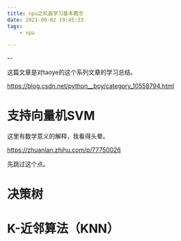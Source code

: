 ```yaml
---
title: npu之机器学习基本概念
date: 2021-09-02 19:45:33
tags:
	- npu

---
```


--

这篇文章是对taoye的这个系列文章的学习总结。

https://blog.csdn.net/python__boy/category_10558794.html

# 支持向量机SVM

这里有数学意义的解释，我看得头晕。

https://zhuanlan.zhihu.com/p/77750026

先跳过这个点。

# 决策树

# K-近邻算法（KNN）



